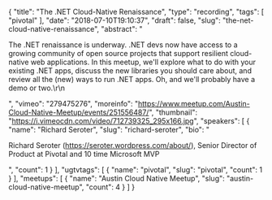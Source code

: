 {
  "title": "The .NET Cloud-Native Renaissance",
  "type": "recording",
  "tags": [
    "pivotal"
  ],
  "date": "2018-07-10T19:10:37",
  "draft": false,
  "slug": "the-net-cloud-native-renaissance",
  "abstract": "<p>The .NET renaissance is underway. .NET devs now have access to a growing community of open source projects that support resilient cloud-native web applications. In this meetup, we'll explore what to do with your existing .NET apps, discuss the new libraries you should care about, and review all the (new) ways to run .NET apps. Oh, and we'll probably have a demo or two.\r\n</p>",
  "vimeo": "279475276",
  "moreinfo": "https://www.meetup.com/Austin-Cloud-Native-Meetup/events/251556487/",
  "thumbnail": "https://i.vimeocdn.com/video/712739325_295x166.jpg",
  "speakers": [
    {
      "name": "Richard Seroter",
      "slug": "richard-seroter",
      "bio": "<p>Richard Seroter (https://seroter.wordpress.com/about/), Senior Director of Product at Pivotal and 10 time Microsoft MVP</p>",
      "count": 1
    }
  ],
  "ugtvtags": [
    {
      "name": "pivotal",
      "slug": "pivotal",
      "count": 1
    }
  ],
  "meetups": [
    {
      "name": "Austin Cloud Native Meetup",
      "slug": "austin-cloud-native-meetup",
      "count": 4
    }
  ]
}